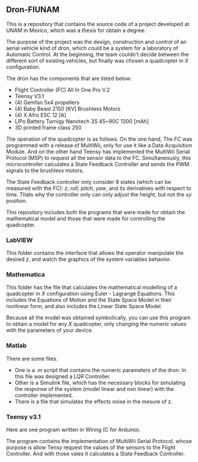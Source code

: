 ## Dron-FIUNAM ##


This is a repository that contains the source code of a project developed at UNAM in Mexico, which was a thesis for obtain a degree. 

The purpose of the project was the design, construction and control of an aerial vehicle kind of dron, which could be a system for a laboratory of Automatic Control. At the beginning, the team couldn't decide between the different sort of existing vehicles, but finally was chosen a quadcopter in *X* configuration.

The dron has the components that are listed below:

- Flight Controller (FC) All In One Pro V.2
- Teensy V3.1
- (4) Gemfan 5x4 propellers
- (4) Baby Beast 2150 [KV] Brushless Motors
- (4) X Afro ESC 12 [A]
- LiPo Battery Turnigy Nanotech 3S 45~90C 1300 [mAh]
- 3D printed frame class 250

The operation of the quadcopter is as follows. On the one hand, The FC was programmed with a release of MultiWii, only for use it like a Data Acquisition Module. And on the other hand Teensy has implemented the MultiWii Serial Protocol (MSP) to request all the sensor data to the FC. Simultaneously, this microcontroller calculates a State Feedback Controller and sends the PWM signals to the brushless motors.

The State Feedback controller only consider 8 states (which can be measured with the FC): *z*, *roll*, *pitch*, *yaw*, and its derivatives with respect to time. Thats why the controller only can only adjust the height, but not the *xy* position.
 
This repository includes both the programs that were made for obtain the mathematical model and those that were made for controlling the quadcopter.

### LabVIEW ###

This folder contains the interface that allows the operator manipulate the desired *z*, and watch the graphics of the system variables behavior.

### Mathematica ###

This folder has the file that calculates the mathematical modelling of a quadcopter in *X* configuration using Euler - Lagrange Equations. This includes the Equations of Motion and the State Space Model in their nonlinear form, and also includes the Linear State Space Model.

Because all the model was obtained symbolically, you can use this program to obtain a model for any *X* quadcopter, only changing the numeric values with the parameters of your device.

### Matlab ###

There are some files.

- One is a .m script that contains the numeric parameters of the dron. In this file was designed a LQR Controller.
- Other is a Simulink file, which has the necessary blocks for simulating the response of the system (model linear and non linear) with  the controller implemented.
- There is a file that simulates the effects noise in the mesure of z.

### Teensy v3.1 ###

Here are one program written in Wiring (C for Arduino). 

The program contains the implementation of MultiWii Serial Protocol, whose purpose is allow Tensy request the values of the sensors to the Flight Controller. And with those vales it calculates a State Feedback Controller.
